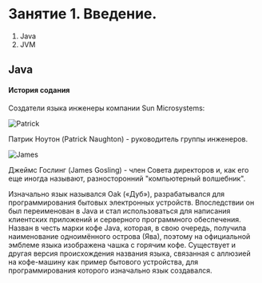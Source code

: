 # Занятие 1. Введение.

1. Java
2. JVM

## Java

#### История содания
Создатели языка инженеры компании Sun Microsystems:

![Patrick](https://github.com/KessoPavel/LevelUp_Java/blob/master/resources/Patrick%20Naughton.jpeg)

Патрик Ноутон (Patrick Naughton) - руководитель группы инженеров.

![James](https://github.com/KessoPavel/LevelUp_Java/blob/master/resources/James%20Gosling.jpeg)

Джеймс Гослинг (James Gosling) - член Совета директоров и, как его еще иногда называют, разносторонний "компьютерный волшебник".

Изначально язык назывался Oak («Дуб»), разрабатывался для программирования бытовых электронных устройств. Впоследствии он был переименован в Java и стал использоваться для написания клиентских приложений и серверного программного обеспечения. Назван в честь марки кофе Java, которая, в свою очередь, получила наименование одноимённого острова (Ява), поэтому на официальной эмблеме языка изображена чашка с горячим кофе. Существует и другая версия происхождения названия языка, связанная с аллюзией на кофе-машину как пример бытового устройства, для программирования которого изначально язык создавался.
